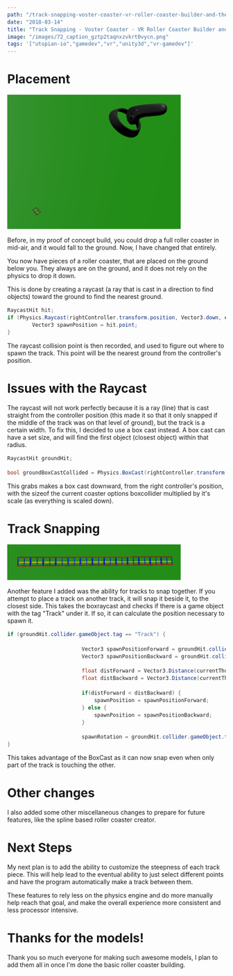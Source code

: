 ```yaml
---
path: "/track-snapping-voster-coaster-vr-roller-coaster-builder-and-theme-park-builder"
date: "2018-03-14"
title: "Track Snapping - Voster Coaster - VR Roller Coaster Builder and Theme Park Builder"
image: "/images/72_caption_gztp2taqnxzvkrt0vycn.png"
tags: '["utopian-io","gamedev","vr","unity3d","vr-gamedev"]'
---
```



# Placement

![image.png](/images/gztp2taqnxzvkrt0vycn.png)


Before, in my proof of concept build, you could drop a full roller coaster in mid-air, and it would fall to the ground. Now, I have changed that entirely.

You now have pieces of a roller coaster, that are placed on the ground below you. They always are on the ground, and it does not rely on the physics to drop it down. 

This is done by creating a raycast (a ray that is cast in a direction to find objects) toward the ground to find the nearest ground.

``` c#
RaycastHit hit;
if (Physics.Raycast(rightController.transform.position, Vector3.down, out hit)) {
        Vector3 spawnPosition = hit.point;
}
```
The raycast collision point is then recorded, and used to figure out where to spawn the track. This point will be the nearest ground from the controller's position.

# Issues with the Raycast

The raycast will not work perfectly because it is a ray (line) that is cast straight from the controller position (this made it so that it only snapped if the middle of the track was on that level of ground), but the track is a certain width. To fix this, I decided to use a box cast instead. A box cast can have a set size, and will find the first object (closest object) within that radius.

``` C#
RaycastHit groundHit;

bool groundBoxCastCollided = Physics.BoxCast(rightController.transform.position, (options[currentCoaster].GetComponent<BoxCollider>()).size * options[currentCoaster].transform.localScale.x / 2, Vector3.down, out groundHit, Quaternion.Euler(new Vector3(180, 0, 0)));
```

This grabs makes a box cast downward, from the right controller's position, with the sizeof the current coaster options boxcollider multiplied by it's scale (as everything is scaled down).

# Track Snapping

![image.png](/images/qivvfypgytelpkpkuvfj.png)


Another feature I added was the ability for tracks to snap together. If you attempt to place a track on another track, it will snap it beside it, to the closest side. This takes the boxraycast and checks if there is a game object with the tag "Track" under it. If so, it can calculate the position necessary to spawn it.

``` C#
if (groundHit.collider.gameObject.tag == "Track") {

                        Vector3 spawnPositionForward = groundHit.collider.gameObject.transform.position + (groundHit.collider.gameObject.transform.forward * ((BoxCollider)groundHit.collider).size.z) * groundHit.collider.gameObject.transform.localScale.x;
                        Vector3 spawnPositionBackward = groundHit.collider.gameObject.transform.position + ((-groundHit.collider.gameObject.transform.forward) * ((BoxCollider)groundHit.collider).size.z) * groundHit.collider.gameObject.transform.localScale.x;

                        float distForward = Vector3.Distance(currentThumbnail.transform.position, spawnPositionForward);
                        float distBackward = Vector3.Distance(currentThumbnail.transform.position, spawnPositionBackward);

                        if(distForward < distBackward) {
                            spawnPosition = spawnPositionForward;
                        } else {
                            spawnPosition = spawnPositionBackward;
                        }

                        spawnRotation = groundHit.collider.gameObject.transform.eulerAngles.y;
}
```

This takes advantage of the BoxCast as it can now snap even when only part of the track is touching the other.

# Other changes

I also added some other miscellaneous changes to prepare for future features, like the spline based roller coaster creator.

# Next Steps

My next plan is to add the ability to customize the steepness of each track piece. This will help lead to the eventual ability to just select different points and have the program automatically make a track between them.

These features to rely less on the physics engine and do more manually help reach that goal, and make the overall experience more consistent and less processor intensive.

# Thanks for the models!

Thank you so much everyone for making such awesome models, I plan to add them all in once I'm done the basic roller coaster building.

